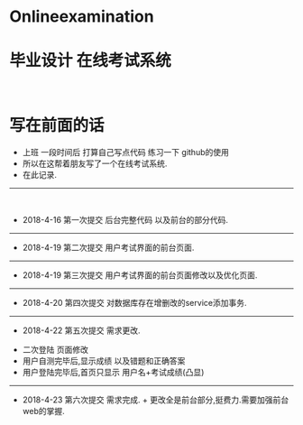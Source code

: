 # Onlineexamination
# 毕业设计 在线考试系统
 
# 写在前面的话
*  上班 一段时间后 打算自己写点代码 练习一下 github的使用
*    所以在这帮着朋友写了一个在线考试系统.
*    在此记录.
 
---
 
* 2018-4-16	第一次提交 后台完整代码 以及前台的部分代码.

---

* 2018-4-19	第二次提交	用户考试界面的前台页面.

---

* 2018-4-19	第三次提交	用户考试界面的前台页面修改以及优化页面.

---

* 2018-4-20	第四次提交 对数据库存在增删改的service添加事务.

---

* 2018-4-22	第五次提交 需求更改.
+ 二次登陆 页面修改
+ 用户自测完毕后,显示成绩 以及错题和正确答案
+ 用户登陆完毕后,首页只显示 用户名+考试成绩(凸显)

---

* 2018-4-23	第六次提交 需求完成.
+ 更改全是前台部分,挺费力.需要加强前台web的掌握.
